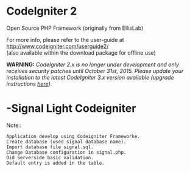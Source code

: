 # CodeIgniter 2
Open Source PHP Framework (originally from EllisLab)

For more info, please refer to the user-guide at http://www.codeigniter.com/userguide2/  
(also available within the download package for offline use)

**WARNING:** *CodeIgniter 2.x is no longer under development and only receives security patches until October 31st, 2015.
Please update your installation to the latest CodeIgniter 3.x version available
(upgrade instructions [here](http://www.codeigniter.com/userguide3/installation/upgrade_300.html)).*

# -Signal Light Codeigniter

Note::

    Application develop using Codeigniter Frameworke.
    Create database (used signal database name).
    Import database file signal.sql.
    Change Database configuration in signal.php.
    Did Serverside basic validation.
    Default entry is added in the table.

